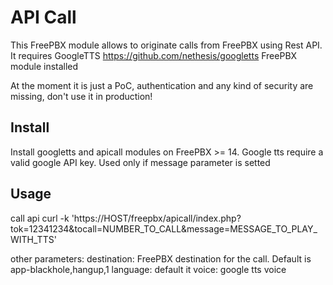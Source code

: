 # API Call 

This FreePBX module allows to originate calls from FreePBX using Rest API.
It requires GoogleTTS https://github.com/nethesis/googletts FreePBX module installed

At the moment it is just a PoC, authentication and any kind of security are missing, don't use it in production!


## Install
Install googletts and apicall modules on FreePBX >= 14. Google tts require a valid google API key. Used only if message parameter is setted

## Usage
call api
curl -k 'https://HOST/freepbx/apicall/index.php?tok=12341234&tocall=NUMBER_TO_CALL&message=MESSAGE_TO_PLAY_WITH_TTS'

other parameters:
destination: FreePBX destination for the call. Default is app-blackhole,hangup,1
language: default it
voice: google tts voice

